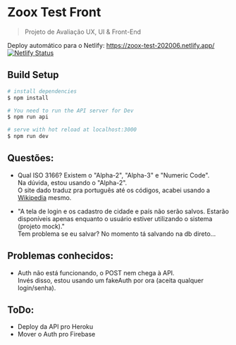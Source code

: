 # Zoox Test Front
> Projeto de Avaliação UX, UI & Front-End

Deploy automático para o Netlify: https://zoox-test-202006.netlify.app/  
[![Netlify Status](https://api.netlify.com/api/v1/badges/3a0362c3-ece5-478f-a75b-c174f4736c59/deploy-status)](https://app.netlify.com/sites/zoox-test-202006/deploys)




## Build Setup

```bash
# install dependencies
$ npm install

# You need to run the API server for Dev
$ npm run api

# serve with hot reload at localhost:3000
$ npm run dev

```

## Questões:
- Qual ISO 3166? Existem o "Alpha-2", "Alpha-3" e "Numeric Code".  
Na dúvida, estou usando o "Alpha-2".  
O site dado traduz pra português até os códigos, acabei usando a [Wikipedia](https://en.wikipedia.org/wiki/List_of_ISO_3166_country_codes) mesmo.

- "A tela de login e os cadastro de cidade e país não serão salvos. Estarão disponíveis apenas enquanto o usuário estiver utilizando o sistema (projeto mock)."  
Tem problema se eu salvar? No momento tá salvando na db direto...


## Problemas conhecidos:
- Auth não está funcionando, o POST nem chega à API.  
Invés disso, estou usando um fakeAuth por ora (aceita qualquer login/senha).


## ToDo:
- Deploy da API pro Heroku
- Mover o Auth pro Firebase

